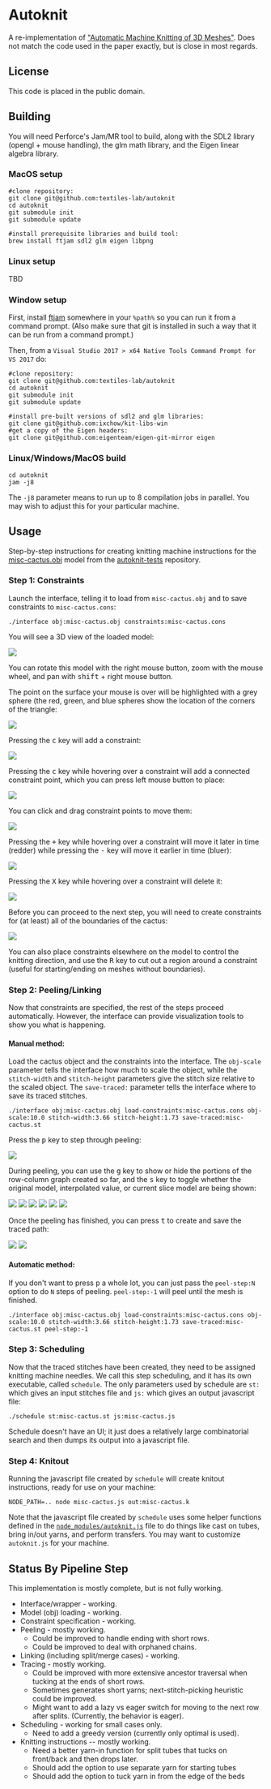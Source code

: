 # Autoknit

A re-implementation of ["Automatic Machine Knitting of 3D Meshes"](https://textiles-lab.github.io/publications/2018-autoknit/).
Does not match the code used in the paper exactly, but is close in most regards.

## License

This code is placed in the public domain.

## Building

You will need Perforce's Jam/MR tool to build, along with the SDL2 library (opengl + mouse handling), the glm math library, and the Eigen linear algebra library.

### MacOS setup
```
#clone repository:
git clone git@github.com:textiles-lab/autoknit
cd autoknit
git submodule init
git submodule update

#install prerequisite libraries and build tool:
brew install ftjam sdl2 glm eigen libpng
```

### Linux setup
TBD

### Window setup

First, install [ftjam](https://www.freetype.org/jam/) somewhere in your ```%path%``` so you can run it from a command prompt. (Also make sure that git is installed in such a way that it can be run from a command prompt.)

Then, from a ```Visual Studio 2017 > x64 Native Tools Command Prompt for VS 2017``` do:
```
#clone repository:
git clone git@github.com:textiles-lab/autoknit
cd autoknit
git submodule init
git submodule update

#install pre-built versions of sdl2 and glm libraries:
git clone git@github.com:ixchow/kit-libs-win
#get a copy of the Eigen headers:
git clone git@github.com:eigenteam/eigen-git-mirror eigen
```

### Linux/Windows/MacOS build
```
cd autoknit
jam -j8
```

The ```-j8``` parameter means to run up to 8 compilation jobs in parallel. You may wish to adjust this for your particular machine.

## Usage

Step-by-step instructions for creating knitting machine instructions for the [misc-cactus.obj](https://github.com/textiles-lab/autoknit-tests/raw/master/models/misc-cactus.obj) model from the [autoknit-tests](https://github.com/textiles-lab/autoknit-tests) repository.

### Step 1: Constraints

Launch the interface, telling it to load from ```misc-cactus.obj``` and to save constraints to ```misc-cactus.cons```:

```
./interface obj:misc-cactus.obj constraints:misc-cactus.cons
```

You will see a 3D view of the loaded model:

![](usage/constraints-01.png)

You can rotate this model with the right mouse button, zoom with the mouse wheel, and pan with <kbd>shift</kbd> + right mouse button.

The point on the surface your mouse is over will be highlighted with a grey sphere (the red, green, and blue spheres show the location of the corners of the triangle:

![](usage/constraints-02.png)

Pressing the <kbd>c</kbd> key will add a constraint:

![](usage/constraints-03.png)

Pressing the <kbd>c</kbd> key while hovering over a constraint will add a connected constraint point, which you can press left mouse button to place:

![](usage/constraints-04.png)

You can click and drag constraint points to move them:

![](usage/constraints-05.png)

Pressing the <kbd>+</kbd> key while hovering over a constraint will move it later in time (redder) while pressing the <kbd>-</kbd> key will move it earlier in time (bluer):

![](usage/constraints-06.png)

Pressing the <kbd>X</kbd> key while hovering over a constraint will delete it:

![](usage/constraints-07.png)

Before you can proceed to the next step, you will need to create constraints for (at least) all of the boundaries of the cactus:

![](usage/constraints-08.png)

You can also place constraints elsewhere on the model to control the knitting direction, and use the <kbd>R</kbd> key to cut out a region around a constraint (useful for starting/ending on meshes without boundaries).

### Step 2: Peeling/Linking

Now that constraints are specified, the rest of the steps proceed automatically. However, the interface can provide visualization tools to show you what is happening.

#### Manual method:

Load the cactus object and the constraints into the interface. The ```obj-scale``` parameter tells the interface how much to scale the object, while the ```stitch-width``` and ```stitch-height``` parameters give the stitch size relative to the scaled object. The ```save-traced:``` parameter tells the interface where to save its traced stitches.

```
./interface obj:misc-cactus.obj load-constraints:misc-cactus.cons obj-scale:10.0 stitch-width:3.66 stitch-height:1.73 save-traced:misc-cactus.st
```

Press the <kbd>p</kbd> key to step through peeling:

![](usage/peel-anim.gif)

During peeling, you can use the <kbd>g</kbd> key to show or hide the portions of the row-column graph created so far, and the <kbd>s</kbd> key to toggle whether the original model, interpolated value, or current slice model are being shown:

![](usage/peel-model.png) ![](usage/peel-times.png) ![](usage/peel-slice.png)
![](usage/peel-model-graph.png) ![](usage/peel-times-graph.png) ![](usage/peel-slice-graph.png)

Once the peeling has finished, you can press <kbd>t</kbd> to create and save the traced path:

![](usage/peel-done.png) ![](usage/traced.png)

#### Automatic method:

If you don't want to press <kbd>p</kbd> a whole lot, you can just pass the ```peel-step:N``` option to do ```N``` steps of peeling. ```peel-step:-1``` will peel until the mesh is finished.

```
./interface obj:misc-cactus.obj load-constraints:misc-cactus.cons obj-scale:10.0 stitch-width:3.66 stitch-height:1.73 save-traced:misc-cactus.st peel-step:-1
```

### Step 3: Scheduling

Now that the traced stitches have been created, they need to be assigned knitting machine needles. We call this step scheduling, and it has its own executable, called ```schedule```.
The only parameters used by schedule are ```st:``` which gives an input stitches file and ```js:``` which gives an output javascript file:

```
./schedule st:misc-cactus.st js:misc-cactus.js
```

Schedule doesn't have an UI; it just does a relatively large combinatorial search and then dumps its output into a javascript file.

### Step 4: Knitout

Running the javascript file created by ```schedule``` will create knitout instructions, ready for use on your machine:
```
NODE_PATH=.. node misc-cactus.js out:misc-cactus.k
```

Note that the javascript file created by ```schedule``` uses some helper functions defined in the [```node_modules/autoknit.js```](node_modules/autoknit.js) file to do things like cast on tubes, bring in/out yarns, and perform transfers. You may want to customize ```autoknit.js``` for your machine.

## Status By Pipeline Step

This implementation is mostly complete, but is not fully working.

- Interface/wrapper - working.
- Model (obj) loading - working.
- Constraint specification - working.
- Peeling - mostly working.
    - Could be improved to handle ending with short rows.
    - Could be improved to deal with orphaned chains.
- Linking (including split/merge cases) - working.
- Tracing - mostly working.
    - Could be improved with more extensive ancestor traversal when tucking at the ends of short rows.
    - Sometimes generates short yarns; next-stitch-picking heuristic could be improved.
    - Might want to add a lazy vs eager switch for moving to the next row after splits. (Currently, the behavior is eager).
- Scheduling - working for small cases only.
    - Need to add a greedy version (currently only optimal is used).
- Knitting instructions -- mostly working.
    - Need a better yarn-in function for split tubes that tucks on front/back and then drops later.
    - Should add the option to use separate yarn for starting tubes
	- Should add the option to tuck yarn in from the edge of the beds
